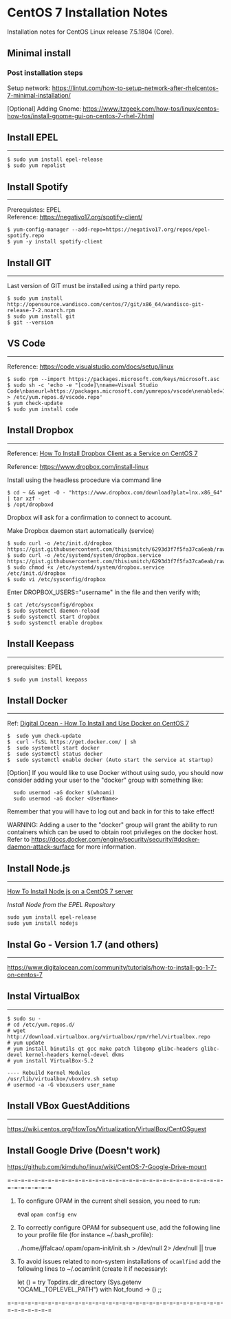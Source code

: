 # CentOS 7 Installation Notes

Installation notes for CentOS Linux release 7.5.1804 (Core). 

## Minimal install

### Post installation steps

Setup network: https://lintut.com/how-to-setup-network-after-rhelcentos-7-minimal-installation/

[Optional] Adding Gnome: https://www.itzgeek.com/how-tos/linux/centos-how-tos/install-gnome-gui-on-centos-7-rhel-7.html


## Install EPEL
-------

```
$ sudo yum install epel-release
$ sudo yum repolist
```

## Install Spotify
------------------

Prerequistes: EPEL  
Reference: https://negativo17.org/spotify-client/

```
$ yum-config-manager --add-repo=https://negativo17.org/repos/epel-spotify.repo
$ yum -y install spotify-client
```

## Install GIT
--------------

Last version of GIT must be installed using a third party repo.

```
$ sudo yum install  http://opensource.wandisco.com/centos/7/git/x86_64/wandisco-git-release-7-2.noarch.rpm
$ sudo yum install git
$ git --version
```

## VS Code
----------

Reference: https://code.visualstudio.com/docs/setup/linux

```
$ sudo rpm --import https://packages.microsoft.com/keys/microsoft.asc
$ sudo sh -c 'echo -e "[code]\nname=Visual Studio Code\nbaseurl=https://packages.microsoft.com/yumrepos/vscode\nenabled=1\ngpgcheck=1\ngpgkey=https://packages.microsoft.com/keys/microsoft.asc" > /etc/yum.repos.d/vscode.repo'
$ yum check-update
$ sudo yum install code
```

## Install Dropbox
------------------

Reference: [How To Install Dropbox Client as a Service on CentOS 7](https://www.digitalocean.com/community/tutorials/how-to-install-dropbox-client-as-a-service-on-centos-7)

Reference: https://www.dropbox.com/install-linux

Install using the headless procedure via command line

```
$ cd ~ && wget -O - "https://www.dropbox.com/download?plat=lnx.x86_64" | tar xzf -
$ /opt/dropboxd
```
Dropbox will ask for a confirmation to connect to account.

Make Dropbox daemon start automatically (service) 

```
$ sudo curl -o /etc/init.d/dropbox https://gist.githubusercontent.com/thisismitch/6293d3f7f5fa37ca6eab/raw/2b326bf77368cbe5d01af21c623cd4dd75528c3d/dropbox
$ sudo curl -o /etc/systemd/system/dropbox.service https://gist.githubusercontent.com/thisismitch/6293d3f7f5fa37ca6eab/raw/99947e2ef986492fecbe1b7bfbaa303fefc42a62/dropbox.service
$ sudo chmod +x /etc/systemd/system/dropbox.service /etc/init.d/dropbox
$ sudo vi /etc/sysconfig/dropbox
```

Enter DROPBOX_USERS="username" in the file and then verify with;

```
$ cat /etc/sysconfig/dropbox
$ sudo systemctl daemon-reload
$ sudo systemctl start dropbox
$ sudo systemctl enable dropbox
```
## Install Keepass
------------------

prerequisites: EPEL

```
$ sudo yum install keepass
```

## Install Docker
-----------------

Ref: [Digital Ocean - How To Install and Use Docker on CentOS 7](https://www.digitalocean.com/community/tutorials/how-to-install-and-use-docker-on-centos-7)

```
$  sudo yum check-update
$  curl -fsSL https://get.docker.com/ | sh
$  sudo systemctl start docker
$  sudo systemctl status docker
$  sudo systemctl enable docker (Auto start the service at startup)
```
[Option]
If you would like to use Docker without using sudo, you should now consider
adding your user to the "docker" group with something like:

```
  sudo usermod -aG docker $(whoami)
  sudo usermod -aG docker <UserName>
```
Remember that you will have to log out and back in for this to take effect!

WARNING: Adding a user to the "docker" group will grant the ability to run
         containers which can be used to obtain root privileges on the
         docker host.
         Refer to https://docs.docker.com/engine/security/security/#docker-daemon-attack-surface
         for more information.

## Install Node.js
------------------

 [How To Install Node.js on a CentOS 7 server](https://www.digitalocean.com/community/tutorials/how-to-install-node-js-on-a-centos-7-server)

*Install Node from the EPEL Repository*
```
sudo yum install epel-release
sudo yum install nodejs
```

## Instal Go - Version 1.7 (and others)
---------------------------------------
https://www.digitalocean.com/community/tutorials/how-to-install-go-1-7-on-centos-7

## Instal VirtualBox
---------------------------------------
```
$ sudo su -
# cd /etc/yum.repos.d/
# wget http://download.virtualbox.org/virtualbox/rpm/rhel/virtualbox.repo
# yum update
# yum install binutils qt gcc make patch libgomp glibc-headers glibc-devel kernel-headers kernel-devel dkms
# yum install VirtualBox-5.2

---- Rebuild Kernel Modules
/usr/lib/virtualbox/vboxdrv.sh setup
# usermod -a -G vboxusers user_name
```

## Install VBox GuestAdditions
------------------------------
https://wiki.centos.org/HowTos/Virtualization/VirtualBox/CentOSguest


Install Google Drive (Doesn't work)
--------------------
https://github.com/kimduho/linux/wiki/CentOS-7-Google-Drive-mount

=-=-=-=-=-=-=-=-=-=-=-=-=-=-=-=-=-=-=-=-=-=-=-=-=-=-=-=-=-=-=-=-=-=-=-=-=-=-=

1. To configure OPAM in the current shell session, you need to run:

      eval `opam config env`

2. To correctly configure OPAM for subsequent use, add the following
   line to your profile file (for instance ~/.bash_profile):

      . /home/jffalcao/.opam/opam-init/init.sh > /dev/null 2> /dev/null || true

3. To avoid issues related to non-system installations of `ocamlfind`
   add the following lines to ~/.ocamlinit (create it if necessary):

      let () =
        try Topdirs.dir_directory (Sys.getenv "OCAML_TOPLEVEL_PATH")
        with Not_found -> ()
      ;;

=-=-=-=-=-=-=-=-=-=-=-=-=-=-=-=-=-=-=-=-=-=-=-=-=-=-=-=-=-=-=-=-=-=-=-=-=-=-=
